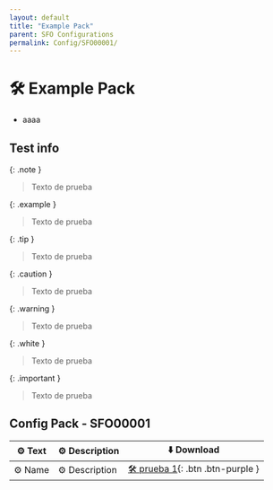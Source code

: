 ```yaml
---
layout: default
title: "Example Pack"
parent: SFO Configurations
permalink: Config/SFO00001/
---
```

# 🛠️ Example Pack

- aaaa
  
## Test info

{: .note }
> Texto de prueba

{: .example }
> Texto de prueba

{: .tip }
> Texto de prueba

{: .caution }
> Texto de prueba

{: .warning }
> Texto de prueba

{: .white }
> Texto de prueba

{: .important }
> Texto de prueba

## Config Pack - SFO00001

| ⚙️ Text | ⚙️ Description | ⬇️ Download |
|------|----------|:-------------:|
| ⚙️ Name | ⚙️ Description | [🛠️ prueba 1](00000001.zip){: .btn .btn-purple } | 
 


